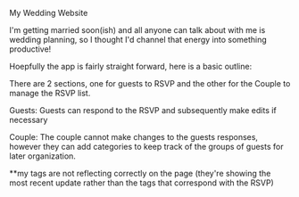 My Wedding Website

I'm getting married soon(ish) and all anyone can talk about with me is wedding planning, so I thought I'd channel that energy into something productive!

Hoepfully the app is fairly straight forward, here is a basic outline:

There are 2 sections, one for guests to RSVP and the other for the Couple to manage the RSVP list. 

Guests:
Guests can respond to the RSVP and subsequently make edits if necessary

Couple:
The couple cannot make changes to the guests responses, however they can add categories to keep track of the groups of guests for later organization.

**my tags are not reflecting correctly on the page (they're showing the most recent update rather than the tags that correspond with the RSVP)